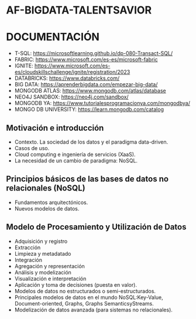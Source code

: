 # AF-BIGDATA-TALENTSAVIOR

# DOCUMENTACIÓN

- T-SQL: https://microsoftlearning.github.io/dp-080-Transact-SQL/
- FABRIC: https://www.microsoft.com/es-es/microsoft-fabric
- IGNITE: https://www.microsoft.com/es-es/cloudskillschallenge/ignite/registration/2023
- DATABRICKS: https://www.databricks.com/
- BIG DATA: https://aprenderbigdata.com/empezar-big-data/
- MONGODB ATLAS: https://www.mongodb.com/atlas/database
- NEO4J SANDBOX: https://neo4j.com/sandbox/
- MONGODB YA: https://www.tutorialesprogramacionya.com/mongodbya/
- MONGO DB UNIVERSITY: https://learn.mongodb.com/catalog
  
## Motivación e introducción

- Contexto. La sociedad de los datos y el paradigma data-driven.
- Casos de uso.
- Cloud computing e ingeniería de servicios (XaaS).
- La necesidad de un cambio de paradigma: NoSQL.

## Principios básicos de las bases de datos no relacionales (NoSQL)

- Fundamentos arquitectónicos.
- Nuevos modelos de datos.

## Modelo de Procesamiento y Utilización de Datos

- Adquisición y registro
- Extracción
- Limpieza y metadatado
- Integración
- Agregación y representación
- Análisis y modelización
- Visualización e interpretación
- Aplicación y toma de decisiones (puesta en valor).
- Modelos de datos no estructurados o semi-estructurados.
- Principales modelos de datos en el mundo NoSQL:Key-Value, Document-oriented, Graphs, Graphs SemanticsyStreams.
- Modelización de datos avanzada (para sistemas no relacionales).
